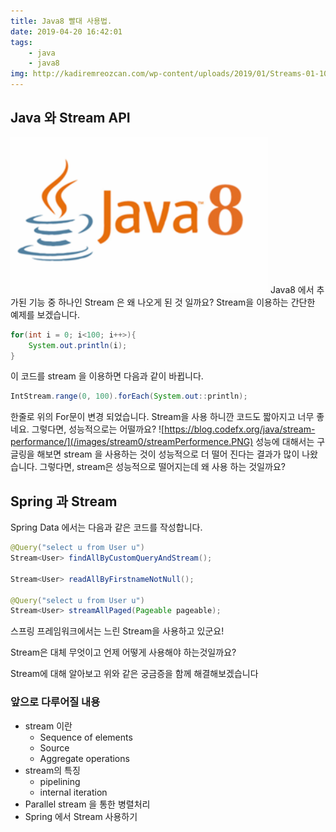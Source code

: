 ```yaml
---
title: Java8 빨대 사용법.
date: 2019-04-20 16:42:01
tags: 
    - java
    - java8
img: http://kadiremreozcan.com/wp-content/uploads/2019/01/Streams-01-1024x422.jpg
---
```


## Java 와 Stream API
![Alt text](/images/stream0/java8.PNG)
Java8 에서 추가된 기능 중 하나인 Stream 은 왜 나오게 된 것 일까요?
Stream을 이용하는 간단한 예제를 보겠습니다.
```java
for(int i = 0; i<100; i++>){
    System.out.println(i);
}
```
이 코드를 stream 을 이용하면 다음과 같이 바뀝니다.
```java
IntStream.range(0, 100).forEach(System.out::println);
```
한줄로 위의 For문이 변경 되었습니다. Stream을 사용 하니깐 코드도 짧아지고 너무 좋네요.
그렇다면, 성능적으로는 어떨까요?
![https://blog.codefx.org/java/stream-performance/](/images/stream0/streamPerformence.PNG)
성능에 대해서는 구글링을 해보면 stream 을 사용하는 것이 성능적으로 더 떨어 진다는 결과가 많이 나왔습니다.
그렇다면, stream은 성능적으로 떨어지는데 왜 사용 하는 것일까요?
## Spring 과 Stream
Spring Data 에서는 다음과 같은 코드를 작성합니다.
```java
@Query("select u from User u")
Stream<User> findAllByCustomQueryAndStream();

Stream<User> readAllByFirstnameNotNull();

@Query("select u from User u")
Stream<User> streamAllPaged(Pageable pageable);
```
스프링 프레임워크에서는 느린 Stream을 사용하고 있군요!

Stream은 대체 무엇이고 언제 어떻게 사용해야 하는것일까요?

Stream에 대해 알아보고 위와 같은 궁금증을 함께 해결해보겠습니다

### 앞으로 다루어질 내용
- stream 이란
   - Sequence of elements
   - Source
   - Aggregate operations
- stream의 특징
   - pipelining
   - internal iteration
- Parallel stream 을 통한 병렬처리
- Spring 에서 Stream 사용하기